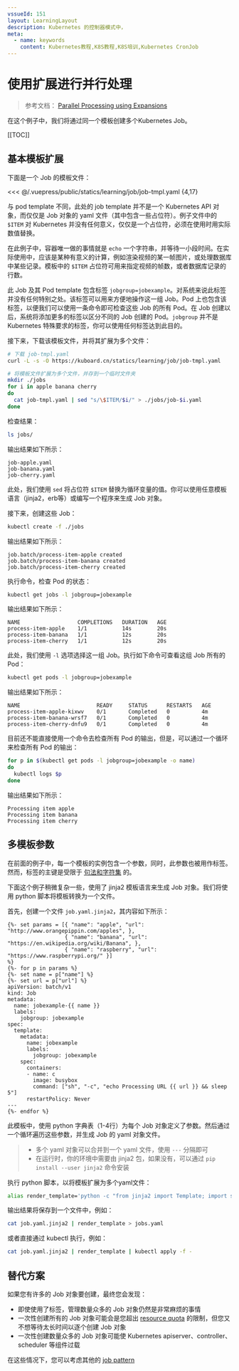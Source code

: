 ```yaml
---
vssueId: 151
layout: LearningLayout
description: Kubernetes 的控制器模式中，
meta:
  - name: keywords
    content: Kubernetes教程,K8S教程,K8S培训,Kubernetes CronJob
---
```


# 使用扩展进行并行处理

<AdSenseTitle>

> 参考文档： [Parallel Processing using Expansions](https://kubernetes.io/docs/tasks/job/parallel-processing-expansion/)

在这个例子中，我们将通过同一个模板创建多个Kubernetes Job。

[[TOC]]

</AdSenseTitle>

## 基本模板扩展

下面是一个 Job 的模板文件：

<<< @/.vuepress/public/statics/learning/job/job-tmpl.yaml {4,17}

与 pod template 不同，此处的 job template 并不是一个 Kubernetes API 对象，而仅仅是 Job 对象的 yaml 文件（其中包含一些占位符）。例子文件中的 `$ITEM` 对 Kubernetes 并没有任何意义，仅仅是一个占位符，必须在使用时用实际数值替换。

在此例子中，容器唯一做的事情就是 `echo` 一个字符串，并等待一小段时间。在实际使用中，应该是某种有意义的计算，例如渲染视频的某一帧图片，或处理数据库中某些记录。模板中的 `$ITEM` 占位符可用来指定视频的帧数，或者数据库记录的行数。

此 Job 及其 Pod template 包含标签 `jobgroup=jobexample`。对系统来说此标签并没有任何特别之处。该标签可以用来方便地操作这一组 Job。Pod 上也包含该标签，以便我们可以使用一条命令即可检查这些 Job 的所有 Pod。在 Job 创建以后，系统将添加更多的标签以区分不同的 Job 创建的 Pod。`jobgroup` 并不是 Kubernetes 特殊要求的标签，你可以使用任何标签达到此目的。

接下来，下载该模板文件，并将其扩展为多个文件：

``` sh
# 下载 job-tmpl.yaml
curl -L -s -O https://kuboard.cn/statics/learning/job/job-tmpl.yaml

# 将模板文件扩展为多个文件，并存到一个临时文件夹
mkdir ./jobs
for i in apple banana cherry
do
  cat job-tmpl.yaml | sed "s/\$ITEM/$i/" > ./jobs/job-$i.yaml
done
```

检查结果：
``` sh
ls jobs/
```

输出结果如下所示：

```
job-apple.yaml
job-banana.yaml
job-cherry.yaml
```

此处，我们使用 `sed` 将占位符 `$ITEM` 替换为循环变量的值。你可以使用任意模板语言（jinja2，erb等）或编写一个程序来生成 Job 对象。

接下来，创建这些 Job：
```sh
kubectl create -f ./jobs
```
输出结果如下所示：
```
job.batch/process-item-apple created
job.batch/process-item-banana created
job.batch/process-item-cherry created
```
执行命令，检查 Pod 的状态：
``` sh
kubectl get jobs -l jobgroup=jobexample
```
输出结果如下所示：
```
NAME                  COMPLETIONS   DURATION   AGE
process-item-apple    1/1           14s        20s
process-item-banana   1/1           12s        20s
process-item-cherry   1/1           12s        20s
```
此处，我们使用 `-l` 选项选择这一组 Job。执行如下命令可查看这组 Job 所有的 Pod：
``` sh
kubectl get pods -l jobgroup=jobexample
```
输出结果如下所示：
```
NAME                        READY     STATUS      RESTARTS   AGE
process-item-apple-kixwv    0/1       Completed   0          4m
process-item-banana-wrsf7   0/1       Completed   0          4m
process-item-cherry-dnfu9   0/1       Completed   0          4m
```
目前还不能直接使用一个命令去检查所有 Pod 的输出，但是，可以通过一个循环来检查所有 Pod 的输出：
```sh
for p in $(kubectl get pods -l jobgroup=jobexample -o name)
do
  kubectl logs $p
done
```
输出结果如下所示：
```
Processing item apple
Processing item banana
Processing item cherry
```

## 多模板参数

在前面的例子中，每一个模板的实例包含一个参数，同时，此参数也被用作标签。然而，标签的主键是受限于 [句法和字符集](/learning/k8s-intermediate/obj/labels.html#句法和字符集) 的。

下面这个例子稍微复杂一些，使用了 jinja2 模板语言来生成 Job 对象。我们将使用 python 脚本将模板转换为一个文件。

首先，创建一个文件 `job.yaml.jinja2`，其内容如下所示：

``` jinja2 {11,24}
{%- set params = [{ "name": "apple", "url": "http://www.orangepippin.com/apples", },
                  { "name": "banana", "url": "https://en.wikipedia.org/wiki/Banana", },
                  { "name": "raspberry", "url": "https://www.raspberrypi.org/" }]
%}
{%- for p in params %}
{%- set name = p["name"] %}
{%- set url = p["url"] %}
apiVersion: batch/v1
kind: Job
metadata:
  name: jobexample-{{ name }}
  labels:
    jobgroup: jobexample
spec:
  template:
    metadata:
      name: jobexample
      labels:
        jobgroup: jobexample
    spec:
      containers:
      - name: c
        image: busybox
        command: ["sh", "-c", "echo Processing URL {{ url }} && sleep 5"]
      restartPolicy: Never
---
{%- endfor %}
```

此模板中，使用 python 字典表（1-4行）为每个 Job 对象定义了参数。然后通过一个循环遍历这些参数，并生成 Job 的 yaml 对象文件。
> * 多个 yaml 对象可以合并到一个 yaml 文件，使用 `---` 分隔即可
> * 在运行时，你的环境中需要由 jinja2 包，如果没有，可以通过 `pip install --user jinja2` 命令安装

执行 python 脚本，以将模板扩展为多个yaml文件：
``` sh
alias render_template='python -c "from jinja2 import Template; import sys; print(Template(sys.stdin.read()).render());"'
```
输出结果将保存到一个文件中，例如：
``` sh
cat job.yaml.jinja2 | render_template > jobs.yaml
```
或者直接通过 kubectl 执行，例如：
``` sh
cat job.yaml.jinja2 | render_template | kubectl apply -f -
```

## 替代方案

如果您有许多的 Job 对象要创建，最终您会发现：
* 即使使用了标签，管理数量众多的 Job 对象仍然是非常麻烦的事情
* 一次性创建所有的 Job 对象可能会是您超出 [resource quota](/learning/k8s-advanced/policy/rq.html) 的限制，但您又不想等待太长时间以逐个创建 Job 对象
* 一次性创建数量众多的 Job 对象可能使 Kubernetes apiserver、controller、scheduler 等组件过载

在这些情况下，您可以考虑其他的 [job pattern](/learning/k8s-intermediate/workload/wl-job/pattern.html)
